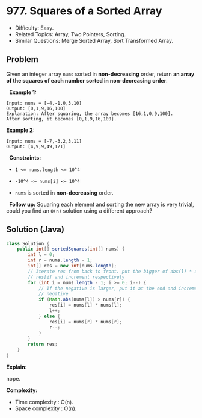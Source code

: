 # 977. Squares of a Sorted Array

- Difficulty: Easy.
- Related Topics: Array, Two Pointers, Sorting.
- Similar Questions: Merge Sorted Array, Sort Transformed Array.

## Problem

Given an integer array ```nums``` sorted in **non-decreasing** order, return **an array of **the squares of each number** sorted in non-decreasing order**.

 
**Example 1:**

```
Input: nums = [-4,-1,0,3,10]
Output: [0,1,9,16,100]
Explanation: After squaring, the array becomes [16,1,0,9,100].
After sorting, it becomes [0,1,9,16,100].
```

**Example 2:**

```
Input: nums = [-7,-3,2,3,11]
Output: [4,9,9,49,121]
```

 
**Constraints:**


	
- ```1 <= nums.length <= 10^4```
	
- ```-10^4 <= nums[i] <= 10^4```
	
- ```nums``` is sorted in **non-decreasing** order.


 
**Follow up:** Squaring each element and sorting the new array is very trivial, could you find an ```O(n)``` solution using a different approach?

## Solution (Java)

```java
class Solution {
    public int[] sortedSquares(int[] nums) {
        int l = 0;
        int r = nums.length - 1;
        int[] res = new int[nums.length];
        // Iterate res from back to front. put the bigger of abs(l) * abs(l) and abs(r) * abs(r) at
        // res[i] and increment respectively
        for (int i = nums.length - 1; i >= 0; i--) {
            // If the negative is larger, put it at the end and increment left ptr to next lower
            // negative
            if (Math.abs(nums[l]) > nums[r]) {
                res[i] = nums[l] * nums[l];
                l++;
            } else {
                res[i] = nums[r] * nums[r];
                r--;
            }
        }
        return res;
    }
}
```

**Explain:**

nope.

**Complexity:**

* Time complexity : O(n).
* Space complexity : O(n).
